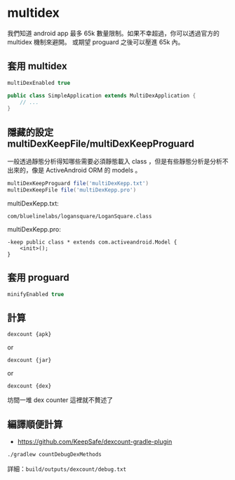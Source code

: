 # multidex

我們知道 android app 最多 65k 數量限制。如果不幸超過，你可以透過官方的 multidex 機制來避開。
或期望 proguard 之後可以壓進 65k 內。

## 套用 multidex

```gradle
multiDexEnabled true
```


```java
public class SimpleApplication extends MultiDexApplication {
    // ...
}
```


## 隱藏的設定 multiDexKeepFile/multiDexKeepProguard

一般透過靜態分析得知哪些需要必須靜態載入 class ，但是有些靜態分析是分析不出來的，像是 ActiveAndroid ORM 的 models 。

```gradle
multiDexKeepProguard file('multiDexKepp.txt')
multiDexKeepFile file('multiDexKepp.pro')
```

multiDexKepp.txt:

```
com/bluelinelabs/logansquare/LoganSquare.class
```

multiDexKepp.pro:

```proguard
-keep public class * extends com.activeandroid.Model {
    <init>();
}
```

## 套用 proguard

```gradle
minifyEnabled true
```

## 計算

```
dexcount {apk}
```

or

```
dexcount {jar}
```

or

```
dexcount {dex}
```

坊間一堆 dex counter 這裡就不贅述了

## 編譯順便計算

* https://github.com/KeepSafe/dexcount-gradle-plugin

```bash
./gradlew countDebugDexMethods
```

詳細：`build/outputs/dexcount/debug.txt`
